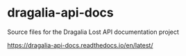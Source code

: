 # dragalia-api-docs
Source files for the Dragalia Lost API documentation project

https://dragalia-api-docs.readthedocs.io/en/latest/
